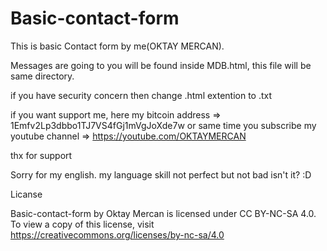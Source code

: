 # Basic-contact-form
This is basic  Contact form by me(OKTAY MERCAN).

Messages are going to you will be found inside MDB.html, this file will be same directory.

if you have security concern then change .html extention to .txt

if you want support me, here my bitcoin address => 1Emfv2Lp3dbbo1TJ7VS4fGj1mVgJoXde7w
or
same time you subscribe my youtube channel => https://youtube.com/OKTAYMERCAN

thx for support

Sorry for my english. my language skill not perfect but not bad isn't it? :D


Licanse

Basic-contact-form by Oktay Mercan is licensed under CC BY-NC-SA 4.0. To view a copy of this license, visit https://creativecommons.org/licenses/by-nc-sa/4.0

